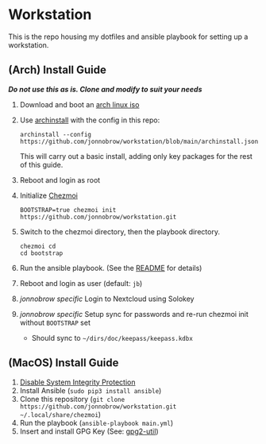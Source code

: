 # Workstation

This is the repo housing my dotfiles and ansible playbook for setting up a workstation.

## (Arch) Install Guide

_**Do not use this as is. Clone and modify to suit your needs**_

1. Download and boot an [arch linux iso](https://archlinux.org/download/)
2. Use [archinstall](https://github.com/archlinux/archinstall) with the config in this repo:

	```shell
	archinstall --config https://github.com/jonnobrow/workstation/blob/main/archinstall.json
	```

	This will carry out a basic install, adding only key packages for the rest of this guide.

3. Reboot and login as root
4. Initialize [Chezmoi](https://www.chezmoi.io/)

	```shell
	BOOTSTRAP=true chezmoi init https://github.com/jonnobrow/workstation.git
	```

5. Switch to the chezmoi directory, then the playbook directory.

	```shell
	chezmoi cd
	cd bootstrap
	```

6. Run the ansible playbook. (See the [README](./bootstrap/README.md) for details)
7. Reboot and login as user (default: `jb`)
8. _jonnobrow specific_ Login to Nextcloud using Solokey
9. _jonnobrow specific_ Setup sync for passwords and re-run chezmoi init without `BOOTSTRAP` set
	- Should sync to `~/dirs/doc/keepass/keepass.kdbx`

## (MacOS) Install Guide

1. [Disable System Integrity Protection](https://github.com/koekeishiya/yabai/wiki/Disabling-System-Integrity-Protection)
2. Install Ansible (`sudo pip3 install ansible`)
3. Clone this repository (`git clone https://github.com/jonnobrow/workstation.git ~/.local/share/chezmoi`)
4. Run the playbook (`ansible-playbook main.yml`)
5. Insert and install GPG Key (See: [gpg2-util](https://github.com/jonnobrow/gpg2-util))
